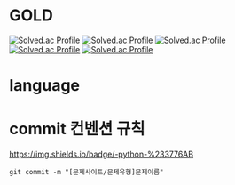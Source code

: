 # GOLD 
[![Solved.ac Profile](http://mazassumnida.wtf/api/v2/generate_badge?boj=suby00)](https://solved.ac/suby00/)
[![Solved.ac Profile](http://mazassumnida.wtf/api/v2/generate_badge?boj=gksktl111)](https://solved.ac/gksktl111/)
[![Solved.ac Profile](http://mazassumnida.wtf/api/v2/generate_badge?boj=unknown)](https://solved.ac/unknown/)
[![Solved.ac Profile](http://mazassumnida.wtf/api/v2/generate_badge?boj=unknown)](https://solved.ac/unknown/)
[![Solved.ac Profile](http://mazassumnida.wtf/api/v2/generate_badge?boj=unknown)](https://solved.ac/unknown/)

# language
# commit 컨벤션 규칙
https://img.shields.io/badge/-python-%233776AB

```aidl
git commit -m "[문제사이트/문제유형]문제이름"
```
